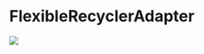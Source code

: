 FlexibleRecyclerAdapter
=======================
[![](https://jitpack.io/v/Stanllley/FlexibleRecyclerAdapter.svg)](https://jitpack.io/#Stanllley/FlexibleRecyclerAdapter)

